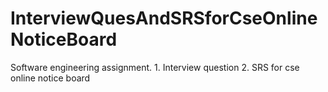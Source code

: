 # InterviewQuesAndSRSforCseOnlineNoticeBoard
Software engineering assignment. 1. Interview question 2. SRS for cse online notice board

